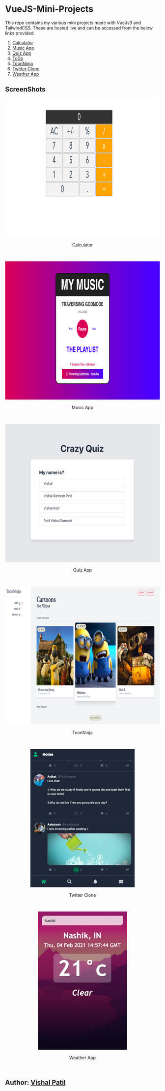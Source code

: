 # VueJS-Mini-Projects
This repo contains my various mini projects made with VueJs3 and TailwindCSS. These are hosted live and can be accessed from the below links provided.

1. [Calculator](https://vue-calculator-spectevil.netlify.app/)
2. [Music App](https://vue-music-spectevil.netlify.app/)
3. [Quiz App](https://quizapp-spectevil.netlify.app/)
4. [ToDo](#)
5. [ToonNinja](https://toonninja-spectevil.netlify.app/)
6. [Twitter Clone](#)
7. [Weather App](https://spectevil-vue-weather.netlify.app/)

## ScreenShots
<p align="center"><img src="https://raw.githubusercontent.com/SpecTEviL/VueJS-Mini-Projects/main/Calculator/Calculator.png" alt="Report 1" height="450" /></p>
<p align="center">Calculator</p>
<br>
<p align="center"><img src="https://raw.githubusercontent.com/SpecTEviL/VueJS-Mini-Projects/main/MusicApp/Pause.png" alt="Report 1" height="450" /></p>
<p align="center">Music App</p>
<br>
<p align="center"><img src="https://raw.githubusercontent.com/SpecTEviL/VueJS-Mini-Projects/main/Quiz-app/Quiz.png" alt="Report 1" height="450" /></p>
<p align="center">Quiz App</p>
<br>
<p align="center"><img src="https://raw.githubusercontent.com/SpecTEviL/VueJS-Mini-Projects/main/ToonNinja/Desktop%20View.png" alt="Report 1" height="450" /></p>
<p align="center">ToonNinja</p>
<br>
<p align="center"><img src="https://raw.githubusercontent.com/SpecTEviL/VueJS-Mini-Projects/main/TwitterClone/2.png" alt="Report 1" height="450" /></p>
<p align="center">Twitter Clone</p>
<br>
<p align="center"><img src="https://raw.githubusercontent.com/SpecTEviL/VueJS-Mini-Projects/main/WeatherApp/Nashik%20Warm.png" alt="Report 1" height="450" /></p>
<p align="center">Weather App</p>
<br>

## Author: [Vishal Patil](https://github.com/SpecTEviL)
